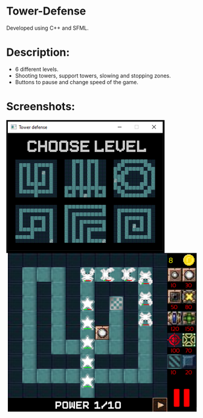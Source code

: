# Tower-Defense
Developed using C++ and SFML.

# Description:
* 6 different levels.</br>
* Shooting towers, support towers, slowing and stopping zones.</br>
* Buttons to pause and change speed of the game.</br>

# Screenshots:
<div class="images1">
  <img src="images/TD_menu.png" align="left"/>
  <img src="images/TD_wave.png" width = "500" align="right"/>
</div>
